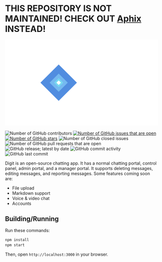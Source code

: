 # THIS REPOSITORY IS NOT MAINTAINED! CHECK OUT [Aphix](https://github.com/aphix-project/aphix) INSTEAD!

[![Digit Logo](/content/logo-text-white.png)](https://digit.fifly.org)

![Number of GitHub contributors](https://img.shields.io/github/contributors/fifly-llc/digit)
[![Number of GitHub issues that are open](https://img.shields.io/github/issues/fifly-llc/digit)](https://github.com/fifly-llc/digit/issues)
[![Number of GitHub stars](https://img.shields.io/github/stars/fifly-llc/digit)](https://github.com/fifly-llc/digit/stargazers)
![Number of GitHub closed issues](https://img.shields.io/github/issues-closed/fifly-llc/digit)
![Number of GitHub pull requests that are open](https://img.shields.io/github/issues-pr-raw/fifly-llc/digit)
![GitHub release; latest by date](https://img.shields.io/github/v/release/fifly-llc/digit)
![GitHub commit activity](https://img.shields.io/github/commit-activity/m/fifly-llc/digit)
![GitHub last commit](https://img.shields.io/github/last-commit/fifly-llc/digit)

Digit is an open-source chatting app. It has a normal chatting portal, control panel, admin portal, and a manager portal. It supports deleting messages, editing messages, and reporting messages. Some features coming soon are:

* File upload
* Markdown support
* Voice & video chat
* Accounts

## Building/Running

Run these commands:

```bash
npm install
npm start
```

Then, open `http://localhost:3000` in your browser.
